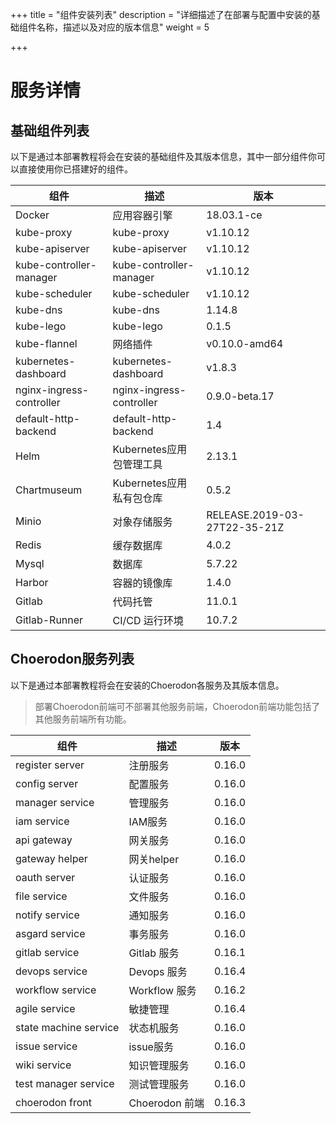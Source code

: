 +++
title = "组件安装列表"
description = "详细描述了在部署与配置中安装的基础组件名称，描述以及对应的版本信息"
weight = 5

+++

# 服务详情

## 基础组件列表

以下是通过本部署教程将会在安装的基础组件及其版本信息，其中一部分组件你可以直接使用你已搭建好的组件。

组件|描述| 版本
---|---|---
Docker|应用容器引擎|18.03.1-ce
kube-proxy|kube-proxy|v1.10.12
kube-apiserver|kube-apiserver|v1.10.12
kube-controller-manager|kube-controller-manager|v1.10.12
kube-scheduler|kube-scheduler|v1.10.12
kube-dns|kube-dns|1.14.8
kube-lego|kube-lego|0.1.5
kube-flannel|网络插件|v0.10.0-amd64
kubernetes-dashboard|kubernetes-dashboard|v1.8.3
nginx-ingress-controller|nginx-ingress-controller|0.9.0-beta.17
default-http-backend|default-http-backend|1.4
Helm|Kubernetes应用包管理工具|2.13.1
Chartmuseum|Kubernetes应用私有包仓库|0.5.2
Minio|对象存储服务|RELEASE.2019-03-27T22-35-21Z
Redis|缓存数据库|4.0.2
Mysql|数据库|5.7.22
Harbor|容器的镜像库|1.4.0
Gitlab|代码托管|11.0.1
Gitlab-Runner|CI/CD 运行环境|10.7.2

## Choerodon服务列表

以下是通过本部署教程将会在安装的Choerodon各服务及其版本信息。

<blockquote class="note"> 
部署Choerodon前端可不部署其他服务前端，Choerodon前端功能包括了其他服务前端所有功能。
</blockquote>

组件|描述| 版本
---|---|---
register server|注册服务|0.16.0
config server|配置服务|0.16.0
manager service|管理服务|0.16.0
iam service|IAM服务|0.16.0
api gateway|网关服务|0.16.0
gateway helper|网关helper|0.16.0
oauth server|认证服务|0.16.0
file service|文件服务|0.16.0
notify service|通知服务|0.16.0
asgard service|事务服务|0.16.0
gitlab service|Gitlab 服务|0.16.1
devops service|Devops 服务|0.16.4
workflow service|Workflow 服务|0.16.2
agile service|敏捷管理|0.16.4
state machine service|状态机服务|0.16.0
issue service|issue服务|0.16.0
wiki service|知识管理服务|0.16.0
test manager service|测试管理服务|0.16.0
choerodon front|Choerodon 前端|0.16.3
